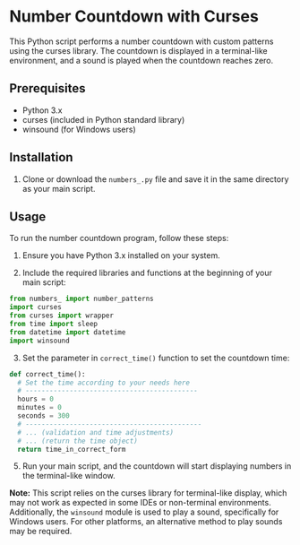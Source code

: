 # Number Countdown with Curses

This Python script performs a number countdown with custom patterns using the curses library. The countdown is displayed in a terminal-like environment, and a sound is played when the countdown reaches zero.

## Prerequisites

- Python 3.x
- curses (included in Python standard library)
- winsound (for Windows users)

## Installation

1. Clone or download the `numbers_.py` file and save it in the same directory as your main script.

## Usage

To run the number countdown program, follow these steps:

1. Ensure you have Python 3.x installed on your system.

2. Include the required libraries and functions at the beginning of your main script:

```python
from numbers_ import number_patterns
import curses
from curses import wrapper
from time import sleep
from datetime import datetime
import winsound
```

3. Set the parameter in `correct_time()` function to set the countdown time:

```python
def correct_time():
  # Set the time according to your needs here
  # -------------------------------------------
  hours = 0
  minutes = 0
  seconds = 300
  # --------------------------------------------
  # ... (validation and time adjustments)
  # ... (return the time object)
  return time_in_correct_form
```

5. Run your main script, and the countdown will start displaying numbers in the terminal-like window.

**Note:** This script relies on the curses library for terminal-like display, which may not work as expected in some IDEs or non-terminal environments. Additionally, the `winsound` module is used to play a sound, specifically for Windows users. For other platforms, an alternative method to play sounds may be required.

